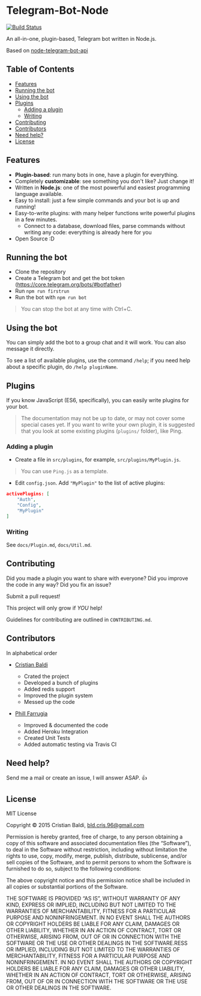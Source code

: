 # Telegram-Bot-Node

[![Build Status](https://travis-ci.org/crisbal/Telegram-Bot-Node.svg?branch=es6)](https://travis-ci.org/crisbal/Telegram-Bot-Node)

An all-in-one, plugin-based, Telegram bot written in Node.js. 

<!-- See it in action on `@Factotum_Bot` -->

Based on [node-telegram-bot-api](https://github.com/yagop/node-telegram-bot-api) 

<!-- START doctoc generated TOC please keep comment here to allow auto update -->
<!-- DON'T EDIT THIS SECTION, INSTEAD RE-RUN doctoc TO UPDATE -->
## Table of Contents

- [Features](#features)
- [Running the bot](#running-the-bot)
- [Using the bot](#using-the-bot)
- [Plugins](#plugins)
  - [Adding a plugin](#adding-a-plugin)
  - [Writing](#writing)
- [Contributing](#contributing)
- [Contributors](#contributors)
- [Need help?](#need-help)
- [License](#license)

<!-- END doctoc generated TOC please keep comment here to allow auto update -->

## Features
  
<!--  * 20+ plugins already available! -->
<!-- * Inline plugins available! -->
* **Plugin-based**: run many bots in one, have a plugin for everything.
* Completely **customizable**: see something you don't like? Just change it!
* Written in **Node.js**: one of the most powerful and easiest programming language available.
* Easy to install: just a few simple commands and your bot is up and running!
* Easy-to-write plugins: with many helper functions write powerful plugins in a few minutes. 
    * Connect to a database, download files, parse commands without writing any code: everything is already here for you   
* Open Source :D

## Running the bot

* Clone the repository
* Create a Telegram bot and get the bot token (https://core.telegram.org/bots/#botfather)
* Run `npm run firstrun`
* Run the bot with `npm run bot`
>You can stop the bot at any time with Ctrl+C.

## Using the bot
You can simply add the bot to a group chat and it will work. You can also message it directly.

To see a list of available plugins, use the command `/help`; if you need help about a specific plugin, do `/help pluginName`.

## Plugins

If you know JavaScript (ES6, specifically), you can easily write plugins for your bot.

>The documentation may not be up to date, or may not cover some special cases yet. If you want to write your own plugin, it is suggested that you look at some existing plugins (`plugins/` folder), like Ping.

### Adding a plugin

* Create a file in `src/plugins`, for example, `src/plugins/MyPlugin.js`.
>You can use `Ping.js` as a template.
* Edit `config.json`. Add `"MyPlugin"` to the list of active plugins:

```json
activePlugins: [
    "Auth",
    "Config",
    "MyPlugin"
]
```

### Writing

See `docs/Plugin.md`, `docs/Util.md`.

## Contributing
Did you made a plugin you want to share with everyone? Did you improve the code in any way? Did you fix an issue?

Submit a pull request! 

This project will only grow if *YOU* help!

Guidelines for contributing are outlined in `CONTRIBUTING.md`.

## Contributors
In alphabetical order

* [Cristian Baldi](https://github.com/crisbal/)
    * Crated the project
    * Developed a bunch of plugins
    * Added redis support
    * Improved the plugin system
    * Messed up the code
    
* [Phill Farrugia](https://github.com/phillfarrugia/)
    * Improved & documented the code
    * Added Heroku Integration
    * Created Unit Tests
    * Added automatic testing via Travis CI 
    
## Need help?
Send me a mail or create an issue, I will answer ASAP. :+1:

## License

MIT License

Copyright © 2015 Cristian Baldi, bld.cris.96@gmail.com

Permission is hereby granted, free of charge, to any person obtaining a copy of this software and associated documentation files (the “Software”), to deal in the Software without restriction, including without limitation the rights to use, copy, modify, merge, publish, distribute, sublicense, and/or sell copies of the Software, and to permit persons to whom the Software is furnished to do so, subject to the following conditions:

The above copyright notice and this permission notice shall be included in all copies or substantial portions of the Software.

THE SOFTWARE IS PROVIDED “AS IS”, WITHOUT WARRANTY OF ANY KIND, EXPRESS OR IMPLIED, INCLUDING BUT NOT LIMITED TO THE WARRANTIES OF MERCHANTABILITY, FITNESS FOR A PARTICULAR PURPOSE AND NONINFRINGEMENT. IN NO EVENT SHALL THE AUTHORS OR COPYRIGHT HOLDERS BE LIABLE FOR ANY CLAIM, DAMAGES OR OTHER LIABILITY, WHETHER IN AN ACTION OF CONTRACT, TORT OR OTHERWISE, ARISING FROM, OUT OF OR IN CONNECTION WITH THE SOFTWARE OR THE USE OR OTHER DEALINGS IN THE SOFTWARE.RESS OR IMPLIED, INCLUDING BUT NOT LIMITED TO THE WARRANTIES OF MERCHANTABILITY, FITNESS FOR A PARTICULAR PURPOSE AND NONINFRINGEMENT. IN NO EVENT SHALL THE AUTHORS OR COPYRIGHT HOLDERS BE LIABLE FOR ANY CLAIM, DAMAGES OR OTHER LIABILITY, WHETHER IN AN ACTION OF CONTRACT, TORT OR OTHERWISE, ARISING FROM, OUT OF OR IN CONNECTION WITH THE SOFTWARE OR THE USE OR OTHER DEALINGS IN THE SOFTWARE.
